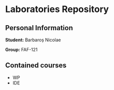
# Laboratories Repository

## Personal Information

**Student:** Barbaroș Nicolae

**Group:** FAF-121
 

## Contained courses

* WP
* IDE


